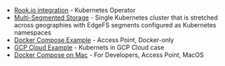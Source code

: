 * [Rook.io integration](https://rook.io/docs/rook/master/edgefs-storage.html) - Kubernetes Operator
* [Multi-Segmented Storage](https://medium.com/edgefs/multi-segment-distributed-storage-for-kubernetes-fd01e13887d1) - Single Kubernetes cluster that is stretched across geographies with EdgeFS segments configured as Kubernetes namespaces
* [Docker Compose Example](https://medium.com/edgefs/dockerized-single-node-edgefs-with-geo-transparent-s3-nfs-access-2fef221c3517) - Access Point, Docker-only
* [GCP Cloud Example](https://medium.com/edgefs/edgefs-cluster-with-rook-in-google-cloud-2dabe954cda6) - Kubernets in GCP Cloud case
* [Docker Compose on Mac](https://medium.com/edgefs/data-geo-transparency-with-edgefs-on-mac-for-developers-58d95f8672de) - For Developers, Access Point, MacOS